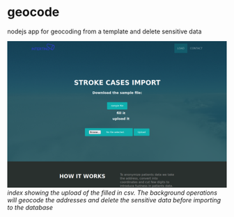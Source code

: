 # geocode
nodejs app for geocoding from a template and delete sensitive data

![cover](cover.png "cover image")
_index showing the upload of the filled in csv. The background operations will geocode the addresses and delete the sensitive data before importing to the database_
